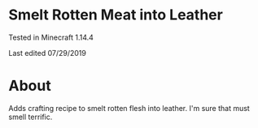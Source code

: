 # Smelt Rotten Meat into Leather

Tested in Minecraft 1.14.4

Last edited 07/29/2019

# About

Adds crafting recipe to smelt rotten flesh into leather.  I'm sure that must smell terrific.
